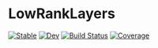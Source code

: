 # LowRankLayers

[![Stable](https://img.shields.io/badge/docs-stable-blue.svg)](https://MurrellGroup.github.io/LowRankLayers.jl/stable/)
[![Dev](https://img.shields.io/badge/docs-dev-blue.svg)](https://MurrellGroup.github.io/LowRankLayers.jl/dev/)
[![Build Status](https://github.com/MurrellGroup/LowRankLayers.jl/actions/workflows/CI.yml/badge.svg?branch=main)](https://github.com/MurrellGroup/LowRankLayers.jl/actions/workflows/CI.yml?query=branch%3Amain)
[![Coverage](https://codecov.io/gh/MurrellGroup/LowRankLayers.jl/branch/main/graph/badge.svg)](https://codecov.io/gh/MurrellGroup/LowRankLayers.jl)
